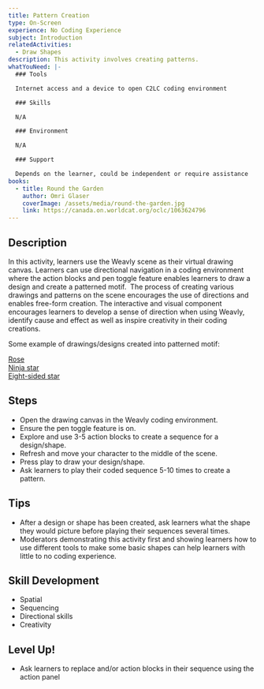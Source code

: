 ```yaml
---
title: Pattern Creation
type: On-Screen
experience: No Coding Experience
subject: Introduction
relatedActivities:
  - Draw Shapes
description: This activity involves creating patterns.
whatYouNeed: |-
  ### Tools

  Internet access and a device to open C2LC coding environment

  ### Skills

  N/A

  ### Environment

  N/A

  ### Support

  Depends on the learner, could be independent or require assistance
books:
  - title: Round the Garden
    author: Omri Glaser
    coverImage: /assets/media/round-the-garden.jpg
    link: https://canada.on.worldcat.org/oclc/1063624796
---
```

## Description

In this activity, learners use the Weavly scene as their virtual drawing canvas. Learners can use directional navigation in a coding environment where the action blocks and pen toggle feature enables learners to draw a design and create a patterned motif.  The process of creating various drawings and patterns on the scene encourages the use of directions and enables free-form creation. The interactive and visual component encourages learners to develop a sense of direction when using Weavly, identify cause and effect as well as inspire creativity in their coding creations.

Some example of drawings/designs created into patterned motif:

[Rose](https://develop-0-5--c2lc-build.netlify.app/?v=0.5&p=A2B3B&c=00b00bBbBAEAEACACbCbC0E0ECBCBABABAEAECCCC00000B0BCBCBA0A0bCbC0C0C00)[\
Ninja star](https://develop-0-5--c2lc-build.netlify.app/?v=0.5&p=A3D2A233&c=agd00cCcCaAaAaaaaddddbbbb0b0bCeCeAcAcAaAaDBDBB0B000)\
[Eight-sided star](https://develop-0-5--c2lc-build.netlify.app/?v=0.5&p=A3b3&c=f0ccCf0f0i0i0iciclflfiiiiililflflcoco0l0lClClCiCiFfFfCcCcC0C00000cCcCf0)

## Steps

* Open the drawing canvas in the Weavly coding environment. 
* Ensure the pen toggle feature is on.
* Explore and use 3-5 action blocks to create a sequence for a design/shape. 
* Refresh and move your character to the middle of the scene. 
* Press play to draw your design/shape.
* Ask learners to play their coded sequence 5-10 times to create a pattern.

## Tips

* After a design or shape has been created, ask learners what the shape they would picture before playing their sequences several times.
* Moderators demonstrating this activity first and showing learners how to use different tools to make some basic shapes can help learners with little to no coding experience.

## Skill Development

* Spatial
* Sequencing
* Directional skills
* Creativity

## Level Up!

* Ask learners to replace and/or action blocks in their sequence using the action panel